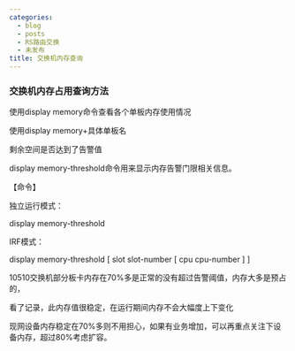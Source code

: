 ```yaml
---
categories:
  - blog
  - posts
  - RS路由交换
  - 未发布
title: 交换机内存查询
---
```


### 交换机内存占用查询方法

<!--more-->

使用display memory命令查看各个单板内存使用情况

使用display memory+具体单板名

剩余空间是否达到了告警值

display memory-threshold命令用来显示内存告警门限相关信息。

【命令】

独立运行模式：

display memory-threshold

IRF模式：

display memory-threshold [ slot slot-number [ cpu cpu-number ] ]

10510交换机部分板卡内存在70%多是正常的没有超过告警阈值，内存大多是预占的，

看了记录，此内存值很稳定，在运行期间内存不会大幅度上下变化

现网设备内存稳定在70%多则不用担心，如果有业务增加，可以再重点关注下设备内存，超过80%考虑扩容。
